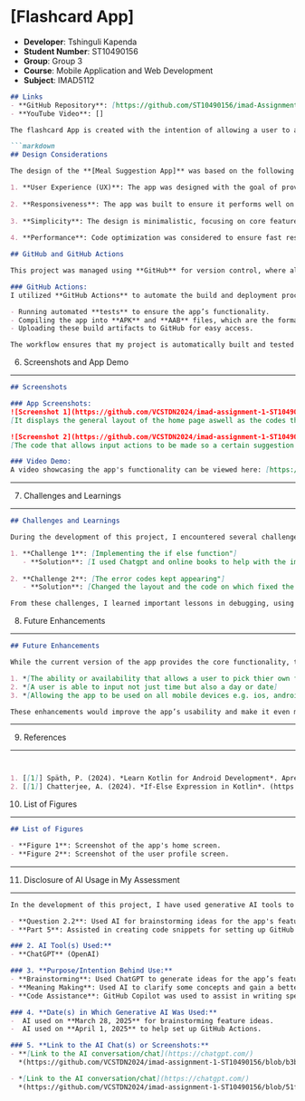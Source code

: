 # [Flashcard App]
- **Developer**: Tshinguli Kapenda
- **Student Number**: ST10490156
- **Group**: Group 3
- **Course**: Mobile Application and Web Development
- **Subject**: IMAD5112

```markdown
## Links
- **GitHub Repository**: [https://github.com/ST10490156/imad-Assignment-2.git]
- **YouTube Video**: []
```

```markdown
The flashcard App is created with the intention of allowing a user to answer questions based of history and systems have been implemented for the user to answer said questions as well review their scores.

```markdown
## Design Considerations

The design of the **[Meal Suggestion App]** was based on the following key considerations:

1. **User Experience (UX)**: The app was designed with the goal of providing an intuitive and easy-to-navigate user interface, ensuring a seamless user experience.
   
2. **Responsiveness**: The app was built to ensure it performs well on different screen sizes, with particular attention to device compatibility.
   
3. **Simplicity**: The design is minimalistic, focusing on core features without overwhelming the user.
   
4. **Performance**: Code optimization was considered to ensure fast response times and low battery usage.
```


```markdown
## GitHub and GitHub Actions

This project was managed using **GitHub** for version control, where all code changes were committed and pushed regularly. GitHub enabled collaborative coding, allowing me to keep track of changes and maintain project integrity.

### GitHub Actions:
I utilized **GitHub Actions** to automate the build and deployment process. This includes:

- Running automated **tests** to ensure the app’s functionality.
- Compiling the app into **APK** and **AAB** files, which are the formats required for distribution.
- Uploading these build artifacts to GitHub for easy access.

The workflow ensures that my project is automatically built and tested every time I push changes, and it simplifies the process of delivering the final APK/AAB files for submission.
```


6. Screenshots and App Demo
---------------------------

```markdown
## Screenshots

### App Screenshots:
![Screenshot 1](https://github.com/VCSTDN2024/imad-assignment-1-ST10490156/blob/3f306191f94e8ab52a3fbc366e0998ba1f3e8566/Screenshot%201.png)
[It displays the general layout of the home page aswell as the codes that determine colors and text considarations"]*

![Screenshot 2](https://github.com/VCSTDN2024/imad-assignment-1-ST10490156/blob/9ec1088f5d174f408fc02fda04e11a083c647ada/Screenshot%202.png)
[The code that allows input actions to be made so a certain suggestion is displayed"]*

### Video Demo:
A video showcasing the app's functionality can be viewed here: [https://youtu.be/93p7RCbwEOU].
```


---

7. Challenges and Learnings
---------------------------

```markdown
## Challenges and Learnings

During the development of this project, I encountered several challenges, including:

1. **Challenge 1**: [Implementing the if else function"]
   - **Solution**: [I used Chatgpt and online books to help with the implementing of the if else function"]
   
2. **Challenge 2**: [The error codes kept appearing"]
   - **Solution**: [Changed the layout and the code on which fixed the erreors"]

From these challenges, I learned important lessons in debugging, using version control, and automating build processes with GitHub Actions.
```


8. Future Enhancements
----------------------

```markdown
## Future Enhancements

While the current version of the app provides the core functionality, there are several features that could be added in the future, including:

1. *[The ability or availability that allows a user to pick thier own foods from a drop down list"]
2. *[A user is able to input not just time but also a day or date]
3. *[Allowing the app to be used on all mobile devices e.g. ios, android, huawei"]

These enhancements would improve the app’s usability and make it even more versatile for end-users.
```

---

9. References
-------------

```markdown


1. [[1]] Späth, P. (2024). *Learn Kotlin for Android Development*. Apress Berkeley,CA]
2. [[1]] Chatterjee, A. (2024). *If-Else Expression in Kotlin*. (https://www.baeldung.com/kotlin/if-else-expression)]
```


10. List of Figures
-------------------

```markdown
## List of Figures

- **Figure 1**: Screenshot of the app's home screen.
- **Figure 2**: Screenshot of the user profile screen.
```

---

11. Disclosure of AI Usage in My Assessment
-------------------------------------------

```markdown
In the development of this project, I have used generative AI tools to assist in various parts of the assignment. Below is a detailed disclosure of where and how these tools were used:

- **Question 2.2**: Used AI for brainstorming ideas for the app's features.
- **Part 5**: Assisted in creating code snippets for setting up GitHub Actions workflows.

### 2. AI Tool(s) Used:**
- **ChatGPT** (OpenAI)

### 3. **Purpose/Intention Behind Use:**
- **Brainstorming**: Used ChatGPT to generate ideas for the app’s features and functionality.
- **Meaning Making**: Used AI to clarify some concepts and gain a better understanding of how certain technologies (e.g., GitHub Actions) work.
- **Code Assistance**: GitHub Copilot was used to assist in writing specific parts of the code, such as setting up GitHub Actions and working with Gradle.

### 4. **Date(s) in Which Generative AI Was Used:**
-  AI used on **March 28, 2025** for brainstorming feature ideas.
-  AI used on **April 1, 2025** to help set up GitHub Actions.

### 5. **Link to the AI Chat(s) or Screenshots:**
- **[Link to the AI conversation/chat](https://chatgpt.com/)  
  *(https://github.com/VCSTDN2024/imad-assignment-1-ST10490156/blob/b3b8e1f877cd3899b87647dec70f41309b27dbc4/Capture.PNG)*

- *[Link to the AI conversation/chat](https://chatgpt.com/)  
  *(https://github.com/VCSTDN2024/imad-assignment-1-ST10490156/blob/51fd7e34d5995418f3a7e7e282f7c0e1261cdbc1/Capture%202.PNG)*
